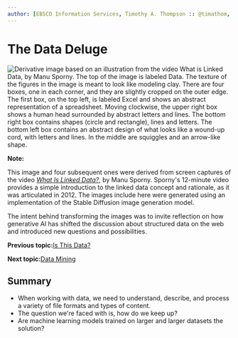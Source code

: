 ```yaml
---
author: [EBSCO Information Services, Timothy A. Thompson :: @timathom, @timathom@indieweb.social]
---
```


# The Data Deluge

![Derivative image based on an illustration from the video What is Linked Data, by Manu Sporny. The top of the image is labeled Data. The texture of the figures in the image is meant to look like modeling clay. There are four boxes, one in each corner, and they are slightly cropped on the outer edge. The first box, on the top left, is labeled Excel and shows an abstract representation of a spreadsheet. Moving clockwise, the upper right box shows a human head surrounded by abstract letters and lines. The bottom right box contains shapes (circle and rectangle), lines and letters. The bottom left box contains an abstract design of what looks like a wound-up cord, with letters and lines. In the middle are squiggles and an arrow-like shape.](../../submaps/../img/introduction/data_formats.png "Data Formats")

**Note:**

This image and four subsequent ones were derived from screen captures of the video [*What Is Linked Data?*](https://www.youtube.com/watch?v=4x_xzT5eF5Q), by Manu Sporny. Sporny's 12-minute video provides a simple introduction to the linked data concept and rationale, as it was articulated in 2012. The images include here were generated using an implementation of the Stable Diffusion image generation model.

The intent behind transforming the images was to invite reflection on how generative AI has shifted the discussion about structured data on the web and introduced new questions and possibilities.

**Previous topic:**[Is This Data?](../../day_1/lesson_0/is_this_data.md)

**Next topic:**[Data Mining](../../day_1/lesson_0/data_mining.md)

## Summary

-   When working with data, we need to understand, describe, and process a variety of file formats and types of content.
-   The question we're faced with is, how do we keep up?
-   Are machine learning models trained on larger and larger datasets the solution?

